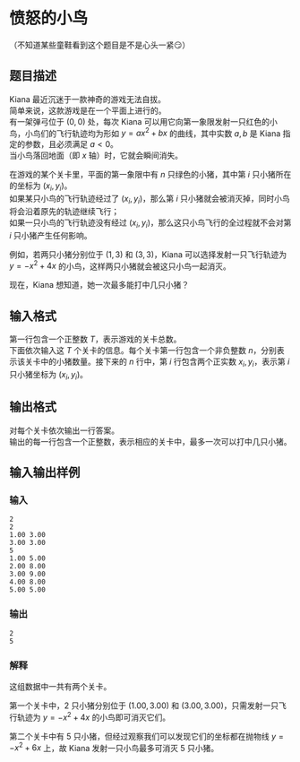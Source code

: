 # 愤怒的小鸟

（不知道某些童鞋看到这个题目是不是心头一紧😏）

## 题目描述

Kiana 最近沉迷于一款神奇的游戏无法自拔。  
简单来说，这款游戏是在一个平面上进行的。  
有一架弹弓位于 $(0,0)$ 处，每次 Kiana 可以用它向第一象限发射一只红色的小鸟，小鸟们的飞行轨迹均为形如 $y=ax^2+bx$ 的曲线，其中实数 $a,b$ 是 Kiana 指定的参数，且必须满足 $a<0$。  
当小鸟落回地面（即 $x$ 轴）时，它就会瞬间消失。

在游戏的某个关卡里，平面的第一象限中有 $n$ 只绿色的小猪，其中第 $i$ 只小猪所在的坐标为 $(x_i,y_i)$。  
如果某只小鸟的飞行轨迹经过了 $(x_i,y_i)$，那么第 $i$ 只小猪就会被消灭掉，同时小鸟将会沿着原先的轨迹继续飞行；  
如果一只小鸟的飞行轨迹没有经过 $(x_i,y_i)$，那么这只小鸟飞行的全过程就不会对第 $i$ 只小猪产生任何影响。

例如，若两只小猪分别位于 $(1,3)$ 和 $(3,3)$，Kiana 可以选择发射一只飞行轨迹为 $y=−x^2+4x$ 的小鸟，这样两只小猪就会被这只小鸟一起消灭。

现在，Kiana 想知道，她一次最多能打中几只小猪？

## 输入格式

第一行包含一个正整数 $T$，表示游戏的关卡总数。  
下面依次输入这 $T$ 个关卡的信息。每个关卡第一行包含一个非负整数 $n$，分别表示该关卡中的小猪数量。接下来的 $n$ 行中，第 $i$ 行包含两个正实数 $x_i,y_i$​，表示第 $i$ 只小猪坐标为 $(x_i,y_i)$。

## 输出格式

对每个关卡依次输出一行答案。  
输出的每一行包含一个正整数，表示相应的关卡中，最多一次可以打中几只小猪。

## 输入输出样例

### 输入

    2
    2
    1.00 3.00
    3.00 3.00
    5
    1.00 5.00
    2.00 8.00
    3.00 9.00
    4.00 8.00
    5.00 5.00

### 输出

    2
    5

### 解释

这组数据中一共有两个关卡。

第一个关卡中，$2$ 只小猪分别位于 $(1.00,3.00)$ 和 $(3.00,3.00)$，只需发射一只飞行轨迹为 $y = -x^2 + 4x$ 的小鸟即可消灭它们。

第二个关卡中有 $5$ 只小猪，但经过观察我们可以发现它们的坐标都在抛物线 $y = -x^2 + 6x$ 上，故 Kiana 发射一只小鸟最多可消灭 $5$ 只小猪。